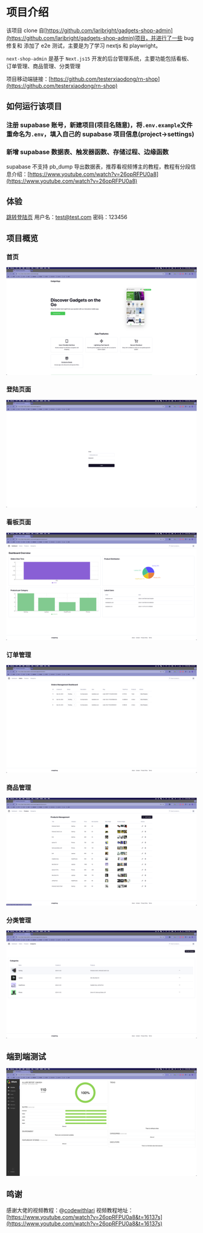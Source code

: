 # 项目介绍

该项目 clone 自[https://github.com/laribright/gadgets-shop-admin](https://github.com/laribright/gadgets-shop-admin)项目，并进行了一些 bug 修复和 添加了 e2e 测试，主要是为了学习 nextjs 和 playwright。

`next-shop-admin` 是基于 `Next.js15` 开发的后台管理系统，主要功能包括看板、订单管理、商品管理、分类管理

项目移动端链接：[https://github.com/testerxiaodong/rn-shop](https://github.com/testerxiaodong/rn-shop)

## 如何运行该项目

### 注册 supabase 账号，新建项目(项目名随意)，将`.env.example`文件重命名为`.env`，填入自己的 supabase 项目信息(project->settings)

### 新增 supabase 数据表、触发器函数、存储过程、边缘函数

supabase 不支持 pb_dump 导出数据表，推荐看视频博主的教程，教程有分段信息介绍：[https://www.youtube.com/watch?v=26opRFPU0a8](https://www.youtube.com/watch?v=26opRFPU0a8)

## 体验

[跳转登陆页](https://next-shop-admin-coral.vercel.app/auth)
用户名：<test@test.com>
密码：123456

## 项目概览

### 首页

![首页](/public/assets/images/首页.png)

### 登陆页面

![登陆页面](/public/assets/images/登陆页面.png)

### 看板页面

![看板](/public/assets/images/看板页面.png)

### 订单管理

![订单管理](/public/assets/images/订单页面.png)

### 商品管理

![商品管理](/public/assets/images/产品页面.png)

### 分类管理

![分类管理](/public/assets/images/分类页面.png)

## 端到端测试

![端到端测试](/public/assets/images/端到端测试.png)

## 鸣谢

感谢大佬的视频教程：@[codewithlari](https://www.youtube.com/@codewithlari)
视频教程地址：[https://www.youtube.com/watch?v=26opRFPU0a8&t=16137s](https://www.youtube.com/watch?v=26opRFPU0a8&t=16137s)
